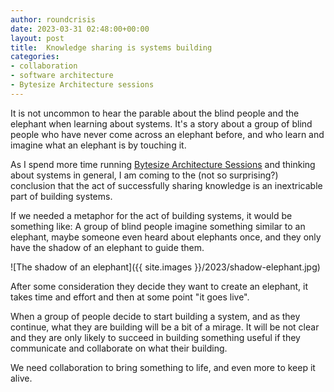 ```yaml
---
author: roundcrisis
date: 2023-03-31 02:48:00+00:00
layout: post
title:  Knowledge sharing is systems building
categories:
- collaboration
- software architecture
- Bytesize Architecture sessions
---
```


It is not uncommon to hear the parable about the blind people and the elephant when learning about systems. It's a story about a group of blind people who have never come across an elephant before, and who learn and imagine what an elephant is by touching it.

As I spend more time running [Bytesize Architecture Sessions](www.bytesyzearchitecturesessions.com) and thinking about systems in general, I am coming to the (not so surprising?) conclusion that the act of successfully sharing knowledge is an inextricable part of building systems.

If we needed a metaphor for the act of building systems, it would be something like: A group of blind people imagine something similar to an elephant, maybe someone even heard about elephants once, and they only have the shadow of an elephant to guide them. 

![The shadow of an elephant]({{ site.images }}/2023/shadow-elephant.jpg)

After some consideration they decide they want to create an elephant, it takes time and effort and then at some point "it goes live". 

When a group of people decide to start building a system, and as they continue, what they are building will be a bit of a mirage. It will be not clear and they are only likely to succeed in building  something useful if they communicate and collaborate on what their building.

We need collaboration to bring something to life, and even more to keep it alive.



